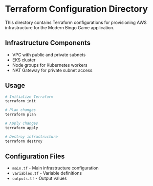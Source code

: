 # Terraform Configuration Directory

This directory contains Terraform configurations for provisioning AWS infrastructure for the Modern Bingo Game application.

## Infrastructure Components

- VPC with public and private subnets
- EKS cluster
- Node groups for Kubernetes workers
- NAT Gateway for private subnet access

## Usage

```bash
# Initialize Terraform
terraform init

# Plan changes
terraform plan

# Apply changes
terraform apply

# Destroy infrastructure
terraform destroy
```

## Configuration Files

- `main.tf` - Main infrastructure configuration
- `variables.tf` - Variable definitions
- `outputs.tf` - Output values